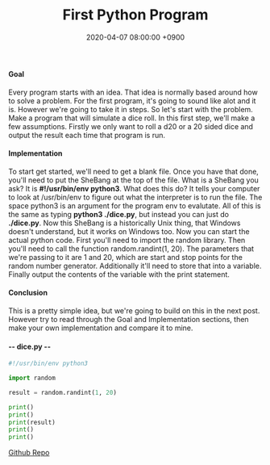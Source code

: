 ﻿---
title: First Python Program
date: 2020-04-07 08:00:00 +0900
categories: [ python ]
tags: [  ]
---

#### Goal
Every program starts with an idea.  That idea is normally based around how to solve a problem.  For the first program, it\'s going to sound like alot and it is.  However we\'re going to take it in steps.  So let\'s start with the problem.  Make a program that will simulate a dice roll.  In this first step, we\'ll make a few assumptions.  Firstly we only want to roll a d20 or a 20 sided dice and output the result each time that program is run.
        
#### Implementation
To start get started, we\'ll need to get a blank file.  Once you have that done, you\'ll need to put the SheBang at the top of the file.  What is a SheBang you ask?  It is **#!/usr/bin/env python3**.  What does this do?  It tells your computer to look at /usr/bin/env to figure out what the interpreter is to run the file.  The space python3 is an argument for the program env to evalutate.  All of this is the same as typing **python3 ./dice.py**, but instead you can just do **./dice.py**.  Now this SheBang is a historically Unix thing, that Windows doesn\'t understand, but it works on Windows too.
Now you can start the actual python code.  First you\'ll need to import the random library.  Then you\'ll need to call the function random.randint(1, 20).  The parameters that we\'re passing to it are 1 and 20, which are start and stop points for the random number generator.  Additionally it\'ll need to store that into a variable.  Finally output the contents of the variable with the print statement.

#### Conclusion
This is a pretty simple idea, but we\'re going to build on this in the next post.  However try to read through the Goal and Implementation sections, then make your own implementation and compare it to mine.

#### -- dice.py --
```python
#!/usr/bin/env python3

import random

result = random.randint(1, 20)

print()
print()
print(result)
print()
print()
```
        
        
[Github Repo](https://github.com/besmith43/Py_FirstProgramPt1)



